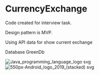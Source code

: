 # CurrencyExchange
Code created for interview task.

Design pattern is MVP.

Using API data for show current exchange

Database GreenDb

![Java_programming_language_logo svg](https://user-images.githubusercontent.com/29164777/224560734-1de45c8c-ac58-44bc-8fec-70bab9b60873.png)       
![550px-Android_logo_2019_(stacked) svg](https://user-images.githubusercontent.com/29164777/226198707-f13427b3-8363-4989-ae0a-337f9b9a18e3.png)
